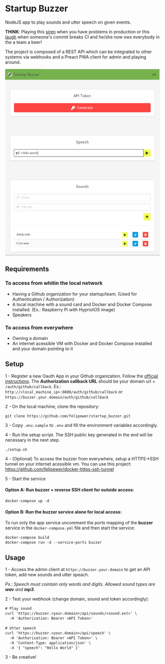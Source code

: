 # Startup Buzzer

NodeJS app to play sounds and utter speech on given events.

**THINK**: Playing this [siren](https://www.myinstants.com/media/sounds/imperial-alert.mp3) when you have problems in production or this [laugh](https://www.myinstants.com/media/sounds/ha-ha-risada-do-nelson.mp3) when someone's commit breaks CI and he/she now ows everybody in the a team a beer! 

The project is composed of a REST API which can be integrated to other systems via webhooks and a Preact PWA client for admin and playing around.

![screenshot](/screenshot.png)

## Requirements

### To access from whitin the local network

- Having a Github organization for your startup/team. (Used for Authentication / Authorization)
- A local machine with a sound card and Docker and Docker Compose installed. (Ex.: Raspberry Pi with HypriotOS image)
- Speakers

### To access from everywhere
- Owning a domain
- An internet acessible VM with Docker and Docker Compose installed and your domain pointing to it

## Setup

1 - Register a new Oauth App in your Github organization. Follow the [official instructions](https://developer.github.com/apps/building-oauth-apps/creating-an-oauth-app/). The **Authorization callback URL** should be your domain url + `/auth/github/callback`. Ex.: `http://<local_machine_ip>:8080/auth/github/callback` or `https://buzzer.your.domain/auth/github/callback`

2 - On the local machine, clone the repository:

```
git clone https://github.com/felipewer/startup_buzzer.git
```

3 - Copy `.env.sample` to `.env` and fill the environment variables accordingly.

4 - Run the setup script. The SSH public key generated in the end will be necessary in the next step.

```
./setup.sh
```

4 - (Optional) To access the buzzer from everywhere, setup a HTTPS->SSH tunnel on your internet acessible vm. You can use this project: https://github.com/felipewer/docker-https-ssh-tunnel

5 - Start the service

#### Option A: Run buzzer + reverse SSH client for outside access:

```
docker-compose up -d
```

#### Option B: Run the buzzer service alone for local access:

To run only the app service uncomment the *ports* mapping of the **buzzer** service in the `docker-compose.yml` file and then start the service:

```
docker-compose build
docker-compose run -d --service-ports buzzer
```

## Usage

1 - Access the admin client at `https://buzzer.your.domain` to get an API token, add new sounds and utter speach.

*Ps.: Speech must cointain only words and digits. Allowed sound types are **wav** and **mp3***.

2 - Test your webhook (change domain, sound and token accordingly):
```
# Play sound
curl 'https://buzzer.<your.domain>/api/sounds/<sound.ext>' \
  -H 'Authorization: Bearer <API Token>'

# Utter speech
curl 'https://buzzer.<your.domain>/api/speech' \
  -H 'Authorization: Bearer <API Token>' \
  -H 'Content-Type: application/json' \
  -d '{ "speech": "Hello World" }'
```

3 - Be creative!